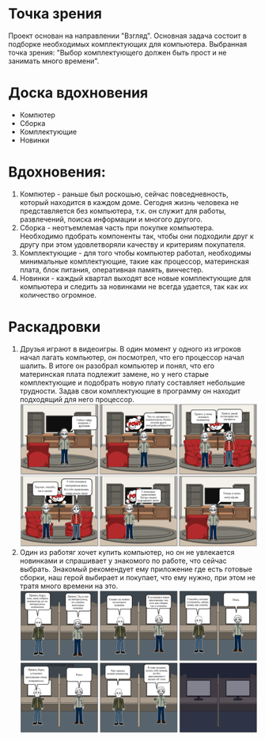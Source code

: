 # Точка зрения
Проект основан на направлении "Взгляд". Основная задача состоит в подборке необходимых комплектующих для компьютера. 
Выбранная точка зрения: "Выбор комплектующего должен быть прост и не занимать много времени".
# Доска вдохновения
- Компютер
- Сборка
- Комплектующие
- Новинки
# Вдохновения:
1) Компютер - раньше был роскошью, сейчас повседневность, который находится в каждом доме. Сегодня жизнь человека не представляется без компьютера, т.к. он служит для работы, развлечений, поиска информации и многого другого. 
2) Сборка - неотъемлемая часть при покупке компьютера. Необходимо пдобрать компоненты так, чтобы они подходили друг к другу при этом удовлетворяли качеству и критериям покупателя.
3) Комплектующие - для того чтобы компьютер работал, необходимы минимальные комплектующие, такие как процессор, материнская плата, блок питания, оперативная память, винчестер.
4) Новинки - каждый квартал выходят все новые комплектующие для компьютера и следить за новинками не всегда удается, так как их количество огромное.
# Раскадровки
1) Друзья играют в видеоигры. В один момент у одного из игроков начал лагать компьютер, он посмотрел, что его процессор начал шалить. В итоге он разобрал компьютер и понял, что его материнская плата подлежит замене, но у него старые комплектующие и подобрать новую плату составляет небольшие трудности. Задав свои комплектующие в программу он находит подходящий для него процессор.
![Alt text](https://github.com/RybinskHCI2019/assignment2-rapid-prototyping-VladSudakov/blob/master/resolve/%D0%A1%D0%BD%D0%B8%D0%BC%D0%BE%D0%BA.PNG "Старые комплектующие") 
2) Один из работяг хочет купить компьютер, но он не увлекается новинками и спрашивает у знакомого по работе, что сейчас выбрать. Знакомый рекомендует ему приложение где есть готовые сборки, наш герой выбирает и покупает, что ему нужно, при этом не тратя много времени на это.
![Alt text](https://github.com/RybinskHCI2019/assignment2-rapid-prototyping-VladSudakov/blob/master/resolve/%D0%A1%D0%BD%D0%B8%D0%BC%D0%BE%D0%BA2.PNG "Новый компьютер") 

